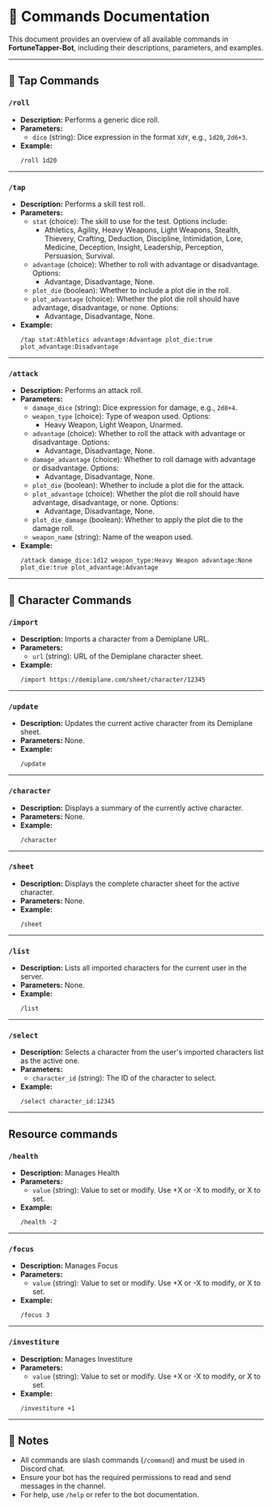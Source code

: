 # 📜 Commands Documentation

This document provides an overview of all available commands in **FortuneTapper-Bot**, including their descriptions, parameters, and examples.

---

## 🎲 Tap Commands

### **`/roll`**
- **Description:** Performs a generic dice roll.
- **Parameters:**
  - `dice` (string): Dice expression in the format `XdY`, e.g., `1d20`, `2d6+3`.
- **Example:**
  ```
  /roll 1d20
  ```

---

### **`/tap`**
- **Description:** Performs a skill test roll.
- **Parameters:**
  - `stat` (choice): The skill to use for the test. Options include:
    - Athletics, Agility, Heavy Weapons, Light Weapons, Stealth, Thievery, Crafting, Deduction, Discipline, Intimidation, Lore, Medicine, Deception, Insight, Leadership, Perception, Persuasion, Survival.
  - `advantage` (choice): Whether to roll with advantage or disadvantage. Options:
    - Advantage, Disadvantage, None.
  - `plot_die` (boolean): Whether to include a plot die in the roll.
  - `plot_advantage` (choice): Whether the plot die roll should have advantage, disadvantage, or none. Options:
    - Advantage, Disadvantage, None.
- **Example:**
  ```
  /tap stat:Athletics advantage:Advantage plot_die:true plot_advantage:Disadvantage
  ```

---

### **`/attack`**
- **Description:** Performs an attack roll.
- **Parameters:**
  - `damage_dice` (string): Dice expression for damage, e.g., `2d8+4`.
  - `weapon_type` (choice): Type of weapon used. Options:
    - Heavy Weapon, Light Weapon, Unarmed.
  - `advantage` (choice): Whether to roll the attack with advantage or disadvantage. Options:
    - Advantage, Disadvantage, None.
  - `damage_advantage` (choice): Whether to roll damage with advantage or disadvantage. Options:
    - Advantage, Disadvantage, None.
  - `plot_die` (boolean): Whether to include a plot die for the attack.
  - `plot_advantage` (choice): Whether the plot die roll should have advantage, disadvantage, or none. Options:
    - Advantage, Disadvantage, None.
  - `plot_die_damage` (boolean): Whether to apply the plot die to the damage roll.
  - `weapon_name` (string): Name of the weapon used.
- **Example:**
  ```
  /attack damage_dice:1d12 weapon_type:Heavy Weapon advantage:None plot_die:true plot_advantage:Advantage
  ```

---

## 👤 Character Commands

### **`/import`**
- **Description:** Imports a character from a Demiplane URL.
- **Parameters:**
  - `url` (string): URL of the Demiplane character sheet.
- **Example:**
  ```
  /import https://demiplane.com/sheet/character/12345
  ```

---

### **`/update`**
- **Description:** Updates the current active character from its Demiplane sheet.
- **Parameters:** None.
- **Example:**
  ```
  /update
  ```

---

### **`/character`**
- **Description:** Displays a summary of the currently active character.
- **Parameters:** None.
- **Example:**
  ```
  /character
  ```

---

### **`/sheet`**
- **Description:** Displays the complete character sheet for the active character.
- **Parameters:** None.
- **Example:**
  ```
  /sheet
  ```

---

### **`/list`**
- **Description:** Lists all imported characters for the current user in the server.
- **Parameters:** None.
- **Example:**
  ```
  /list
  ```

---

### **`/select`**
- **Description:** Selects a character from the user's imported characters list as the active one.
- **Parameters:**
  - `character_id` (string): The ID of the character to select.
- **Example:**
  ```
  /select character_id:12345
  ```

---

## Resource commands

### **`/health`**
- **Description:** Manages Health
- **Parameters:**
  - `value` (string): Value to set or modify. Use +X or -X to modify, or X to set.
- **Example:**
  ```
  /health -2
  ```

---

### **`/focus`**
- **Description:** Manages Focus
- **Parameters:**
  - `value` (string): Value to set or modify. Use +X or -X to modify, or X to set.
- **Example:**
  ```
  /focus 3
  ```

---

### **`/investiture`**
- **Description:** Manages Investiture
- **Parameters:**
  - `value` (string): Value to set or modify. Use +X or -X to modify, or X to set.
- **Example:**
  ```
  /investiture +1
  ```

---



## 🔧 Notes
- All commands are slash commands (`/command`) and must be used in Discord chat.
- Ensure your bot has the required permissions to read and send messages in the channel.
- For help, use `/help` or refer to the bot documentation.
